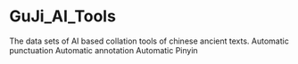 # GuJi_AI_Tools
The data sets of AI based collation tools of chinese ancient texts.
Automatic punctuation
Automatic annotation
Automatic Pinyin
